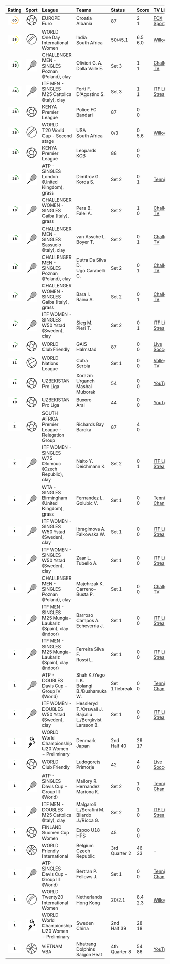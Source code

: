 | Rating                                                                                                                                 | Sport                                                                                                                | League                                                          | Teams                                                       | Status        | Score      | TV Listing                                                                                          |
|:---------------------------------------------------------------------------------------------------------------------------------------|:---------------------------------------------------------------------------------------------------------------------|:----------------------------------------------------------------|:------------------------------------------------------------|:--------------|:-----------|:----------------------------------------------------------------------------------------------------|
| <img src="https://raw.githubusercontent.com/BlakeDuncan25/Donut-SVG-Ratings/bac4e4a278175106499642192132b1786a9aec38/65.svg" alt="65"> | <img src="https://raw.githubusercontent.com/BlakeDuncan25/Donut-SVG-Ratings/master/soccer.png" alt="Soccer">         | EUROPE<br>Euro                                                  | Croatia<br>Albania                                          | 87            | 2<br>1     | <a href="https://www.foxsports.com/live">FOX Sports</a>                                             |
| <img src="https://raw.githubusercontent.com/BlakeDuncan25/Donut-SVG-Ratings/bac4e4a278175106499642192132b1786a9aec38/53.svg" alt="53"> | <img src="https://raw.githubusercontent.com/BlakeDuncan25/Donut-SVG-Ratings/master/cricket.png" alt="Cricket">       | WORLD<br>One Day International Women                            | India<br>South Africa                                       | 50/45.1       | 6.5<br>6.0 | <a href="https://www.willow.tv/">Willow</a>                                                         |
| <img src="https://raw.githubusercontent.com/BlakeDuncan25/Donut-SVG-Ratings/bac4e4a278175106499642192132b1786a9aec38/35.svg" alt="35"> | <img src="https://raw.githubusercontent.com/BlakeDuncan25/Donut-SVG-Ratings/master/tennis.png" alt="Tennis">         | CHALLENGER MEN - SINGLES<br>Poznan (Poland), clay               | Olivieri G. A.<br>Dalla Valle E.                            | Set 3         | 1<br>1     | <a href="https://www.atptour.com/en/atp-challenger-tour/challenger-tv">Challenger TV</a>            |
| <img src="https://raw.githubusercontent.com/BlakeDuncan25/Donut-SVG-Ratings/bac4e4a278175106499642192132b1786a9aec38/34.svg" alt="34"> | <img src="https://raw.githubusercontent.com/BlakeDuncan25/Donut-SVG-Ratings/master/tennis.png" alt="Tennis">         | ITF MEN - SINGLES<br>M25 Cattolica (Italy), clay                | Forti F.<br>D'Agostino S.                                   | Set 3         | 1<br>1     | <a href="https://live.itftennis.com/en/live-streams/">ITF Live Streams</a>                          |
| <img src="https://raw.githubusercontent.com/BlakeDuncan25/Donut-SVG-Ratings/bac4e4a278175106499642192132b1786a9aec38/28.svg" alt="28"> | <img src="https://raw.githubusercontent.com/BlakeDuncan25/Donut-SVG-Ratings/master/soccer.png" alt="Soccer">         | KENYA<br>Premier League                                         | Police FC<br>Bandari                                        | 87            | 0<br>0     | <a href="#N/A"></a>                                                                                 |
| <img src="https://raw.githubusercontent.com/BlakeDuncan25/Donut-SVG-Ratings/bac4e4a278175106499642192132b1786a9aec38/26.svg" alt="26"> | <img src="https://raw.githubusercontent.com/BlakeDuncan25/Donut-SVG-Ratings/master/cricket.png" alt="Cricket">       | WORLD<br>T20 World Cup - Second stage                           | USA<br>South Africa                                         | 0/3           | 0<br>5.6   | <a href="https://www.willow.tv/">Willow</a>                                                         |
| <img src="https://raw.githubusercontent.com/BlakeDuncan25/Donut-SVG-Ratings/bac4e4a278175106499642192132b1786a9aec38/26.svg" alt="26"> | <img src="https://raw.githubusercontent.com/BlakeDuncan25/Donut-SVG-Ratings/master/soccer.png" alt="Soccer">         | KENYA<br>Premier League                                         | Leopards<br>KCB                                             | 88            | 0<br>0     | <a href="#N/A"></a>                                                                                 |
| <img src="https://raw.githubusercontent.com/BlakeDuncan25/Donut-SVG-Ratings/bac4e4a278175106499642192132b1786a9aec38/26.svg" alt="26"> | <img src="https://raw.githubusercontent.com/BlakeDuncan25/Donut-SVG-Ratings/master/tennis.png" alt="Tennis">         | ATP - SINGLES<br>London (United Kingdom), grass                 | Dimitrov G.<br>Korda S.                                     | Set 2         | 0<br>1     | <a href="https://www.tennistv.com/">Tennis TV</a>                                                   |
| <img src="https://raw.githubusercontent.com/BlakeDuncan25/Donut-SVG-Ratings/bac4e4a278175106499642192132b1786a9aec38/18.svg" alt="18"> | <img src="https://raw.githubusercontent.com/BlakeDuncan25/Donut-SVG-Ratings/master/tennis.png" alt="Tennis">         | CHALLENGER WOMEN - SINGLES<br>Gaiba (Italy), grass              | Pera B.<br>Falei A.                                         | Set 2         | 1<br>0     | <a href="https://www.atptour.com/en/atp-challenger-tour/challenger-tv">Challenger TV</a>            |
| <img src="https://raw.githubusercontent.com/BlakeDuncan25/Donut-SVG-Ratings/bac4e4a278175106499642192132b1786a9aec38/18.svg" alt="18"> | <img src="https://raw.githubusercontent.com/BlakeDuncan25/Donut-SVG-Ratings/master/tennis.png" alt="Tennis">         | CHALLENGER MEN - SINGLES<br>Sassuolo (Italy), clay              | van Assche L.<br>Boyer T.                                   | Set 2         | 0<br>1     | <a href="https://www.atptour.com/en/atp-challenger-tour/challenger-tv">Challenger TV</a>            |
| <img src="https://raw.githubusercontent.com/BlakeDuncan25/Donut-SVG-Ratings/bac4e4a278175106499642192132b1786a9aec38/18.svg" alt="18"> | <img src="https://raw.githubusercontent.com/BlakeDuncan25/Donut-SVG-Ratings/master/tennis.png" alt="Tennis">         | CHALLENGER MEN - SINGLES<br>Poznan (Poland), clay               | Dutra Da Silva D.<br>Ugo Carabelli C.                       | Set 2         | 0<br>1     | <a href="https://www.atptour.com/en/atp-challenger-tour/challenger-tv">Challenger TV</a>            |
| <img src="https://raw.githubusercontent.com/BlakeDuncan25/Donut-SVG-Ratings/bac4e4a278175106499642192132b1786a9aec38/17.svg" alt="17"> | <img src="https://raw.githubusercontent.com/BlakeDuncan25/Donut-SVG-Ratings/master/tennis.png" alt="Tennis">         | CHALLENGER WOMEN - SINGLES<br>Gaiba (Italy), grass              | Bara I.<br>Raina A.                                         | Set 2         | 0<br>1     | <a href="https://www.atptour.com/en/atp-challenger-tour/challenger-tv">Challenger TV</a>            |
| <img src="https://raw.githubusercontent.com/BlakeDuncan25/Donut-SVG-Ratings/bac4e4a278175106499642192132b1786a9aec38/17.svg" alt="17"> | <img src="https://raw.githubusercontent.com/BlakeDuncan25/Donut-SVG-Ratings/master/tennis.png" alt="Tennis">         | ITF WOMEN - SINGLES<br>W50 Ystad (Sweden), clay                 | Sieg M.<br>Pieri T.                                         | Set 2         | 0<br>1     | <a href="https://live.itftennis.com/en/live-streams/">ITF Live Streams</a>                          |
| <img src="https://raw.githubusercontent.com/BlakeDuncan25/Donut-SVG-Ratings/bac4e4a278175106499642192132b1786a9aec38/17.svg" alt="17"> | <img src="https://raw.githubusercontent.com/BlakeDuncan25/Donut-SVG-Ratings/master/soccer.png" alt="Soccer">         | WORLD<br>Club Friendly                                          | GAIS<br>Halmstad                                            | 87            | 0<br>0     | <a href="https://www.livesoccertv.com/competitions/international/club-friendly/">Live Soccer TV</a> |
| <img src="https://raw.githubusercontent.com/BlakeDuncan25/Donut-SVG-Ratings/bac4e4a278175106499642192132b1786a9aec38/11.svg" alt="11"> | <img src="https://raw.githubusercontent.com/BlakeDuncan25/Donut-SVG-Ratings/master/volleyball.png" alt="Volleyball"> | WORLD<br>Nations League                                         | Cuba<br>Serbia                                              | Set 1         | 0<br>0     | <a href="https://subscribe.volleyballworld.com/volleyball-tv-usa">Volleyball TV</a>                 |
| <img src="https://raw.githubusercontent.com/BlakeDuncan25/Donut-SVG-Ratings/bac4e4a278175106499642192132b1786a9aec38/11.svg" alt="11"> | <img src="https://raw.githubusercontent.com/BlakeDuncan25/Donut-SVG-Ratings/master/soccer.png" alt="Soccer">         | UZBEKISTAN<br>Pro Liga                                          | Xorazm Urganch<br>Mashal Muborak                            | 54            | 0<br>0     | <a href="https://www.youtube.com/@uzbekistanpfl">YouTube</a>                                        |
| <img src="https://raw.githubusercontent.com/BlakeDuncan25/Donut-SVG-Ratings/bac4e4a278175106499642192132b1786a9aec38/10.svg" alt="10"> | <img src="https://raw.githubusercontent.com/BlakeDuncan25/Donut-SVG-Ratings/master/soccer.png" alt="Soccer">         | UZBEKISTAN<br>Pro Liga                                          | Buxoro<br>Aral                                              | 44            | 0<br>0     | <a href="https://www.youtube.com/@uzbekistanpfl">YouTube</a>                                        |
| <img src="https://raw.githubusercontent.com/BlakeDuncan25/Donut-SVG-Ratings/bac4e4a278175106499642192132b1786a9aec38/2.svg" alt="2">   | <img src="https://raw.githubusercontent.com/BlakeDuncan25/Donut-SVG-Ratings/master/soccer.png" alt="Soccer">         | SOUTH AFRICA<br>Premier League - Relegation Group               | Richards Bay<br>Baroka                                      | 87            | 4<br>0     | <a href="#N/A"></a>                                                                                 |
| <img src="https://raw.githubusercontent.com/BlakeDuncan25/Donut-SVG-Ratings/bac4e4a278175106499642192132b1786a9aec38/2.svg" alt="2">   | <img src="https://raw.githubusercontent.com/BlakeDuncan25/Donut-SVG-Ratings/master/tennis.png" alt="Tennis">         | ITF WOMEN - SINGLES<br>W75 Olomouc (Czech Republic), clay       | Naito Y.<br>Deichmann K.                                    | Set 2         | 0<br>1     | <a href="https://live.itftennis.com/en/live-streams/">ITF Live Streams</a>                          |
| <img src="https://raw.githubusercontent.com/BlakeDuncan25/Donut-SVG-Ratings/bac4e4a278175106499642192132b1786a9aec38/1.svg" alt="1">   | <img src="https://raw.githubusercontent.com/BlakeDuncan25/Donut-SVG-Ratings/master/tennis.png" alt="Tennis">         | WTA - SINGLES<br>Birmingham (United Kingdom), grass             | Fernandez L.<br>Golubic V.                                  | Set 1         | 0<br>0     | <a href="https://www.tennischannel.com/en-us/page/home">Tennis Channel</a>                          |
| <img src="https://raw.githubusercontent.com/BlakeDuncan25/Donut-SVG-Ratings/bac4e4a278175106499642192132b1786a9aec38/1.svg" alt="1">   | <img src="https://raw.githubusercontent.com/BlakeDuncan25/Donut-SVG-Ratings/master/tennis.png" alt="Tennis">         | ITF WOMEN - SINGLES<br>W50 Ystad (Sweden), clay                 | Ibragimova A.<br>Falkowska W.                               | Set 1         | 0<br>0     | <a href="https://live.itftennis.com/en/live-streams/">ITF Live Streams</a>                          |
| <img src="https://raw.githubusercontent.com/BlakeDuncan25/Donut-SVG-Ratings/bac4e4a278175106499642192132b1786a9aec38/1.svg" alt="1">   | <img src="https://raw.githubusercontent.com/BlakeDuncan25/Donut-SVG-Ratings/master/tennis.png" alt="Tennis">         | ITF WOMEN - SINGLES<br>W50 Ystad (Sweden), clay                 | Zaar L.<br>Tubello A.                                       | Set 1         | 0<br>0     | <a href="https://live.itftennis.com/en/live-streams/">ITF Live Streams</a>                          |
| <img src="https://raw.githubusercontent.com/BlakeDuncan25/Donut-SVG-Ratings/bac4e4a278175106499642192132b1786a9aec38/1.svg" alt="1">   | <img src="https://raw.githubusercontent.com/BlakeDuncan25/Donut-SVG-Ratings/master/tennis.png" alt="Tennis">         | CHALLENGER MEN - SINGLES<br>Poznan (Poland), clay               | Majchrzak K.<br>Carreno-Busta P.                            | Set 1         | 0<br>0     | <a href="https://www.atptour.com/en/atp-challenger-tour/challenger-tv">Challenger TV</a>            |
| <img src="https://raw.githubusercontent.com/BlakeDuncan25/Donut-SVG-Ratings/bac4e4a278175106499642192132b1786a9aec38/1.svg" alt="1">   | <img src="https://raw.githubusercontent.com/BlakeDuncan25/Donut-SVG-Ratings/master/tennis.png" alt="Tennis">         | ITF MEN - SINGLES<br>M25 Mungia-Laukariz (Spain), clay (indoor) | Barroso Campos A.<br>Echeverria J.                          | Set 1         | 0<br>0     | <a href="https://live.itftennis.com/en/live-streams/">ITF Live Streams</a>                          |
| <img src="https://raw.githubusercontent.com/BlakeDuncan25/Donut-SVG-Ratings/bac4e4a278175106499642192132b1786a9aec38/1.svg" alt="1">   | <img src="https://raw.githubusercontent.com/BlakeDuncan25/Donut-SVG-Ratings/master/tennis.png" alt="Tennis">         | ITF MEN - SINGLES<br>M25 Mungia-Laukariz (Spain), clay (indoor) | Ferreira Silva F.<br>Rossi L.                               | Set 1         | 0<br>0     | <a href="https://live.itftennis.com/en/live-streams/">ITF Live Streams</a>                          |
| <img src="https://raw.githubusercontent.com/BlakeDuncan25/Donut-SVG-Ratings/bac4e4a278175106499642192132b1786a9aec38/1.svg" alt="1">   | <img src="https://raw.githubusercontent.com/BlakeDuncan25/Donut-SVG-Ratings/master/tennis.png" alt="Tennis">         | ATP - DOUBLES<br>Davis Cup - Group IV (World)                   | Shah K./Yego I. K.<br>Bolangi B./Bushamuka W.               | Set 1Tiebreak | 0<br>0     | <a href="https://www.tennischannel.com/en-us/page/home">Tennis Channel</a>                          |
| <img src="https://raw.githubusercontent.com/BlakeDuncan25/Donut-SVG-Ratings/bac4e4a278175106499642192132b1786a9aec38/1.svg" alt="1">   | <img src="https://raw.githubusercontent.com/BlakeDuncan25/Donut-SVG-Ratings/master/tennis.png" alt="Tennis">         | ITF WOMEN - DOUBLES<br>W50 Ystad (Sweden), clay                 | Hessleryd T./Orswall J.<br>Bajraliu L./Bergkvist Larsson B. | Set 1         | 0<br>0     | <a href="https://live.itftennis.com/en/live-streams/">ITF Live Streams</a>                          |
| <img src="https://raw.githubusercontent.com/BlakeDuncan25/Donut-SVG-Ratings/bac4e4a278175106499642192132b1786a9aec38/1.svg" alt="1">   | <img src="https://raw.githubusercontent.com/BlakeDuncan25/Donut-SVG-Ratings/master/handball.png" alt="Handball">     | WORLD<br>World Championship U20 Women - Preliminary             | Denmark<br>Japan                                            | 2nd Half 40   | 29<br>17   | <a href="#N/A"></a>                                                                                 |
| <img src="https://raw.githubusercontent.com/BlakeDuncan25/Donut-SVG-Ratings/bac4e4a278175106499642192132b1786a9aec38/1.svg" alt="1">   | <img src="https://raw.githubusercontent.com/BlakeDuncan25/Donut-SVG-Ratings/master/soccer.png" alt="Soccer">         | WORLD<br>Club Friendly                                          | Ludogorets<br>Primorje                                      | 42            | 4<br>0     | <a href="https://www.livesoccertv.com/competitions/international/club-friendly/">Live Soccer TV</a> |
| <img src="https://raw.githubusercontent.com/BlakeDuncan25/Donut-SVG-Ratings/bac4e4a278175106499642192132b1786a9aec38/1.svg" alt="1">   | <img src="https://raw.githubusercontent.com/BlakeDuncan25/Donut-SVG-Ratings/master/tennis.png" alt="Tennis">         | ATP - SINGLES<br>Davis Cup - Group III (World)                  | Mallory R.<br>Hernandez Mariona K.                          | Set 2         | 1<br>0     | <a href="https://www.tennischannel.com/en-us/page/home">Tennis Channel</a>                          |
| <img src="https://raw.githubusercontent.com/BlakeDuncan25/Donut-SVG-Ratings/bac4e4a278175106499642192132b1786a9aec38/1.svg" alt="1">   | <img src="https://raw.githubusercontent.com/BlakeDuncan25/Donut-SVG-Ratings/master/tennis.png" alt="Tennis">         | ITF MEN - DOUBLES<br>M25 Cattolica (Italy), clay                | Malgaroli L./Serafini M.<br>Bilardo J./Ricca G.             | Set 2         | 1<br>0     | <a href="https://live.itftennis.com/en/live-streams/">ITF Live Streams</a>                          |
| <img src="https://raw.githubusercontent.com/BlakeDuncan25/Donut-SVG-Ratings/bac4e4a278175106499642192132b1786a9aec38/1.svg" alt="1">   | <img src="https://raw.githubusercontent.com/BlakeDuncan25/Donut-SVG-Ratings/master/soccer.png" alt="Soccer">         | FINLAND<br>Suomen Cup Women                                     | Espoo U18<br>HPS                                            | 45            | 0<br>0     | <a href="#N/A"></a>                                                                                 |
| <img src="https://raw.githubusercontent.com/BlakeDuncan25/Donut-SVG-Ratings/bac4e4a278175106499642192132b1786a9aec38/1.svg" alt="1">   | <img src="https://raw.githubusercontent.com/BlakeDuncan25/Donut-SVG-Ratings/master/basketball.png" alt="Basketball"> | WORLD<br>Friendly International                                 | Belgium<br>Czech Republic                                   | 3rd Quarter 2 | 46<br>33   | -                                                                                                   |
| <img src="https://raw.githubusercontent.com/BlakeDuncan25/Donut-SVG-Ratings/bac4e4a278175106499642192132b1786a9aec38/1.svg" alt="1">   | <img src="https://raw.githubusercontent.com/BlakeDuncan25/Donut-SVG-Ratings/master/tennis.png" alt="Tennis">         | ATP - SINGLES<br>Davis Cup - Group III (World)                  | Bertran P.<br>Fellows J.                                    | Set 1         | 0<br>0     | <a href="https://www.tennischannel.com/en-us/page/home">Tennis Channel</a>                          |
| <img src="https://raw.githubusercontent.com/BlakeDuncan25/Donut-SVG-Ratings/bac4e4a278175106499642192132b1786a9aec38/1.svg" alt="1">   | <img src="https://raw.githubusercontent.com/BlakeDuncan25/Donut-SVG-Ratings/master/cricket.png" alt="Cricket">       | WORLD<br>Twenty20 International Women                           | Netherlands<br>Hong Kong                                    | 20/2.1        | 8.4<br>2.3 | <a href="https://www.willow.tv/">Willow</a>                                                         |
| <img src="https://raw.githubusercontent.com/BlakeDuncan25/Donut-SVG-Ratings/bac4e4a278175106499642192132b1786a9aec38/1.svg" alt="1">   | <img src="https://raw.githubusercontent.com/BlakeDuncan25/Donut-SVG-Ratings/master/handball.png" alt="Handball">     | WORLD<br>World Championship U20 Women - Preliminary             | Sweden<br>China                                             | 2nd Half 39   | 28<br>18   | <a href="#N/A"></a>                                                                                 |
| <img src="https://raw.githubusercontent.com/BlakeDuncan25/Donut-SVG-Ratings/bac4e4a278175106499642192132b1786a9aec38/1.svg" alt="1">   | <img src="https://raw.githubusercontent.com/BlakeDuncan25/Donut-SVG-Ratings/master/basketball.png" alt="Basketball"> | VIETNAM<br>VBA                                                  | Nhatrang Dolphins<br>Saigon Heat                            | 4th Quarter 8 | 54<br>86   | <a href="https://www.youtube.com/@onbongro/streams">YouTube</a>                                     |